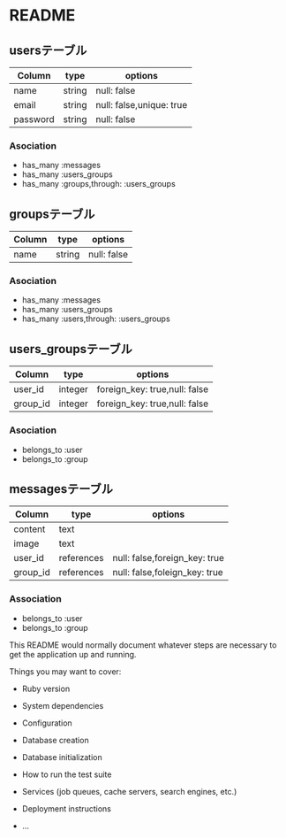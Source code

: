 # README

## usersテーブル

|Column|type|options|
|------|----|-------|
|name|string|null: false|
|email|string|null: false,unique: true|
|password|string|null: false|

### Asociation
- has_many :messages
- has_many :users_groups
- has_many :groups,through: :users_groups

## groupsテーブル

|Column|type|options|
|------|----|-------|
|name|string|null: false|

### Asociation
- has_many :messages
- has_many :users_groups
- has_many :users,through: :users_groups

## users_groupsテーブル

|Column|type|options|
|------|----|-------|
|user_id|integer|foreign_key: true,null: false|
|group_id|integer|foreign_key: true,null: false|

### Asociation
- belongs_to :user
- belongs_to :group

## messagesテーブル

|Column|type|options|
|------|----|-------|
|content|text||
|image|text||
|user_id|references|null: false,foreign_key: true|
|group_id|references|null: false,foleign_key: true|

### Association
- belongs_to :user
- belongs_to :group





This README would normally document whatever steps are necessary to get the
application up and running.

Things you may want to cover:

* Ruby version

* System dependencies

* Configuration

* Database creation

* Database initialization

* How to run the test suite

* Services (job queues, cache servers, search engines, etc.)

* Deployment instructions

* ...
